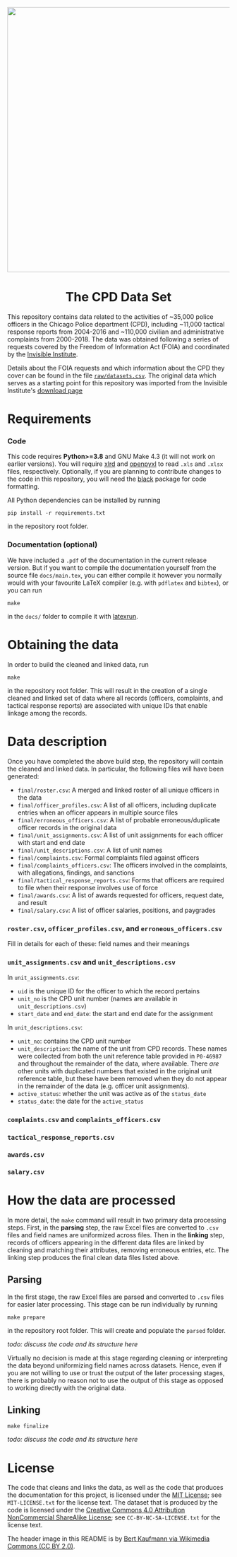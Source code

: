 <p align="center">
<img src="https://upload.wikimedia.org/wikipedia/commons/e/e0/Chicago_%282551781706%29.jpg" width="600" class="center"/>
<h1 align="center">The CPD Data Set</h1>
</p>

This repository contains data related to the activities of ~35,000 police officers
in the Chicago Police department (CPD), including ~11,000 tactical response reports
from 2004-2016 and ~110,000 civilian and administrative complaints from 2000-2018.
The data was obtained following a series of
requests covered by the Freedom of Information Act (FOIA) and coordinated by
the [Invisible Institute](https://invisible.institute/).

Details about the FOIA requests and which information about the CPD they cover
can be found in the file [`raw/datasets.csv`](raw/datasets.csv). The original
data which serves as a starting point for this repository was imported from the
Invisible Institute's [download page](https://invisible.institute/download-the-data)

# Requirements

### Code
This code requires **Python>=3.8** and GNU Make 4.3 (it will not work on earlier versions).
You will require [xlrd](https://github.com/python-excel/xlrd) and
[openpyxl](https://openpyxl.readthedocs.io/en/stable/) to read `.xls` and `.xlsx` files,
respectively. Optionally, if you are planning to contribute changes to the code in this
repository, you will need the [black](https://github.com/psf/black) package for code formatting.

All Python dependencies can be installed by running

```console
pip install -r requirements.txt
```
in the repository root folder.

### Documentation (optional)

We have included a `.pdf` of the documentation in the current release version.
But if you want to compile the documentation yourself from the source file `docs/main.tex`, you can 
either compile it however you normally would with your favourite LaTeX compiler 
(e.g. with `pdflatex` and `bibtex`), or you can run
```console
make
```
in the `docs/` folder to compile it with [latexrun](https://github.com/aclements/latexrun). 


# Obtaining the data

In order to build the cleaned and linked data, run
```console
make
```
in the repository root folder. This will result in the creation of a single cleaned and linked
set of data where all records (officers, complaints, and tactical response reports) are associated
with unique IDs that enable linkage among the records. 


# Data description

Once you have completed the above build step, the repository will contain
the cleaned and linked data. In particular, the following files will have been generated:
- `final/roster.csv`: A merged and linked roster of all unique officers in the data
- `final/officer_profiles.csv`: A list of all officers, including duplicate entries when an officer appears in multiple source files
- `final/erroneous_officers.csv`: A list of probable erroneous/duplicate officer records in the original data
- `final/unit_assignments.csv`: A list of unit assignments for each officer with start and end date
- `final/unit_descriptions.csv`: A list of unit names
- `final/complaints.csv`: Formal complaints filed against officers
- `final/complaints_officers.csv`: The officers involved in the complaints, with allegations, findings, and sanctions
- `final/tactical_response_reports.csv`: Forms that officers are required to file when their response involves use of force
- `final/awards.csv`: A list of awards requested for officers, request date, and result
- `final/salary.csv`: A list of officer salaries, positions, and paygrades

### `roster.csv`, `officer_profiles.csv`, and `erroneous_officers.csv`

Fill in details for each of these: field names and their meanings

### `unit_assignments.csv` and `unit_descriptions.csv`

In `unit_assignments.csv`:
- `uid` is the unique ID for the officer to which the record pertains
- `unit_no` is the CPD unit number (names are available in `unit_descriptions.csv`)
- `start_date` and `end_date`: the start and end date for the assignment

In `unit_descriptions.csv`:
- `unit_no`: contains the CPD unit number
- `unit_description`: the name of the unit from CPD records. These names were collected from both the unit reference table provided in `P0-46987` and throughout the remainder of the data, where available. There *are* other units with duplicated numbers that existed in the original unit reference table, but these have been removed when they do not appear in the remainder of the data (e.g. officer unit assignments).
- `active_status`: whether the unit was active as of the `status_date` 
- `status_date`: the date for the `active_status`


### `complaints.csv` and `complaints_officers.csv`

### `tactical_response_reports.csv`

### `awards.csv`

### `salary.csv`

# How the data are processed

In more detail, the `make` command will result in two primary data processing steps.
First, in the **parsing** step, the raw Excel files are converted to `.csv` files and field
names are uniformized across files. Then in the **linking** step, records of officers
appearing in the different data files are linked by cleaning and matching their attributes,
removing erroneous entries, etc. The linking step produces the final clean data files
listed above.

## Parsing

In the first stage, the raw Excel files are parsed and converted to `.csv`
files for easier later processing. This stage can be run individually by running

```console
make prepare
```

in the repository root folder. This will create and populate the `parsed` folder.

*todo: discuss the code and its structure here*

Virtually no decision is made at this stage regarding cleaning or interpreting
the data beyond uniformizing field names across datasets. Hence, even if you
are not willing to use or trust the output of the later processing stages,
there is probably no reason not to use the output of this stage as opposed to
working directly with the original data.

## Linking

```console
make finalize
```

*todo: discuss the code and its structure here*

# License

The code that cleans and links the data, as well as the code that produces the
documentation for this project, is licensed under the [MIT License](https://opensource.org/licenses/MIT);
see `MIT-LICENSE.txt` for the license text.
The dataset that is produced by the code is licensed under the 
[Creative Commons 4.0 Attribution NonCommercial ShareAlike License](https://creativecommons.org/licenses/by-nc-sa/4.0/);
see `CC-BY-NC-SA-LICENSE.txt` for the license text.

The header image in this README is by [Bert Kaufmann via Wikimedia Commons (CC BY 2.0)](https://commons.wikimedia.org/wiki/File:Chicago_(2551781706).jpg).




